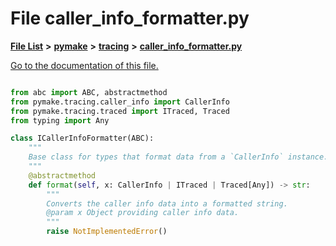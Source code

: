 
# File caller\_info\_formatter.py

[**File List**](files.md) **>** [**pymake**](dir_07157586182338563a5b56382e54f8e9.md) **>** [**tracing**](dir_75df20bd24a370a7d657bc0a1251e8dc.md) **>** [**caller\_info\_formatter.py**](caller__info__formatter_8py.md)

[Go to the documentation of this file.](caller__info__formatter_8py.md) 

```Python

from abc import ABC, abstractmethod
from pymake.tracing.caller_info import CallerInfo
from pymake.tracing.traced import ITraced, Traced
from typing import Any

class ICallerInfoFormatter(ABC):
    """
    Base class for types that format data from a `CallerInfo` instance.
    """
    @abstractmethod
    def format(self, x: CallerInfo | ITraced | Traced[Any]) -> str:
        """
        Converts the caller info data into a formatted string.
        @param x Object providing caller info data.
        """
        raise NotImplementedError()

```